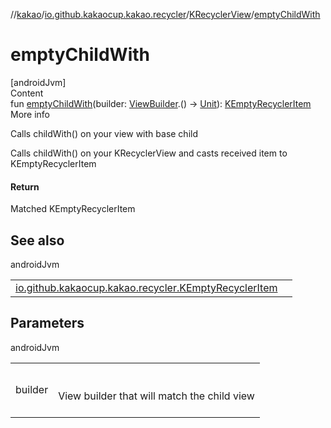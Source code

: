 //[kakao](../../../index.md)/[io.github.kakaocup.kakao.recycler](../index.md)/[KRecyclerView](index.md)/[emptyChildWith](empty-child-with.md)



# emptyChildWith  
[androidJvm]  
Content  
fun [emptyChildWith](empty-child-with.md)(builder: [ViewBuilder](../../io.github.kakaocup.kakao.common.builders/-view-builder/index.md).() -> [Unit](https://kotlinlang.org/api/latest/jvm/stdlib/kotlin/-unit/index.html)): [KEmptyRecyclerItem](../-k-empty-recycler-item/index.md)  
More info  


Calls childWith() on your view with base child



Calls childWith() on your KRecyclerView and casts received item to KEmptyRecyclerItem



#### Return  


Matched KEmptyRecyclerItem



## See also  
  
androidJvm  
  
| | |
|---|---|
| <a name="io.github.kakaocup.kakao.recycler/KRecyclerView/emptyChildWith/#kotlin.Function1[io.github.kakaocup.kakao.common.builders.ViewBuilder,kotlin.Unit]/PointingToDeclaration/"></a>[io.github.kakaocup.kakao.recycler.KEmptyRecyclerItem](../-k-empty-recycler-item/index.md)| <a name="io.github.kakaocup.kakao.recycler/KRecyclerView/emptyChildWith/#kotlin.Function1[io.github.kakaocup.kakao.common.builders.ViewBuilder,kotlin.Unit]/PointingToDeclaration/"></a>|
  


## Parameters  
  
androidJvm  
  
| | |
|---|---|
| <a name="io.github.kakaocup.kakao.recycler/KRecyclerView/emptyChildWith/#kotlin.Function1[io.github.kakaocup.kakao.common.builders.ViewBuilder,kotlin.Unit]/PointingToDeclaration/"></a>builder| <a name="io.github.kakaocup.kakao.recycler/KRecyclerView/emptyChildWith/#kotlin.Function1[io.github.kakaocup.kakao.common.builders.ViewBuilder,kotlin.Unit]/PointingToDeclaration/"></a><br><br>View builder that will match the child view<br><br>|
  
  



